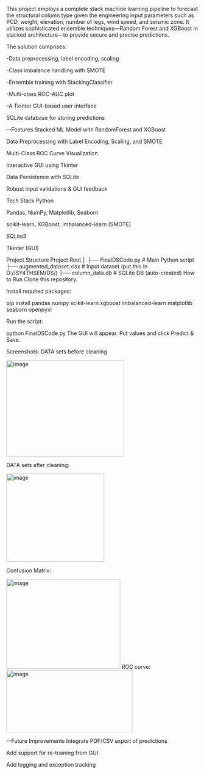 This project employs a complete stack machine learning pipeline to forecast the structural column type given the engineering input parameters such as PCD, weight, elevation, number of legs, wind speed, and seismic zone. It utilizes sophisticated ensemble techniques—Random Forest and XGBoost in stacked architecture—to provide secure and precise predictions.

The solution comprises:

-Data preprocessing, label encoding, scaling

-Class imbalance handling with SMOTE

-Ensemble training with StackingClassifier

-Multi-class ROC-AUC plot

-A Tkinter GUI-based user interface

SQLite database for storing predictions

--Features
 Stacked ML Model with RandomForest and XGBoost

 Data Preprocessing with Label Encoding, Scaling, and SMOTE

Multi-Class ROC Curve Visualization

Interactive GUI using Tkinter

Data Persistence with SQLite

Robust input validations & GUI feedback

 Tech Stack
Python

Pandas, NumPy, Matplotlib, Seaborn

scikit-learn, XGBoost, imbalanced-learn (SMOTE)

SQLite3

Tkinter (GUI)

Project Structure
Project Root
│
├── FinalDSCode.py         # Main Python script
├── augmented_dataset.xlsx # Input dataset (put this in D://SY4THSEM/DS/)
├── column_data.db         # SQLite DB (auto-created)
 How to Run
Clone this repository.

Install required packages:


pip install pandas numpy scikit-learn xgboost imbalanced-learn matplotlib seaborn openpyxl

Run the script:

python FinalDSCode.py
The GUI will appear.
Put values and click Predict & Save.

Screenshots:
DATA sets before cleaning

<img width="309" height="252" alt="image" src="https://github.com/user-attachments/assets/0b773b7c-eda9-4a8a-ab04-57ba3250fd03" />

DATA sets after cleaning:

<img width="257" height="231" alt="image" src="https://github.com/user-attachments/assets/2cf51ae8-c090-4075-8416-a5784c56fb6d" />

 Confusion Matrix:
 
 <img width="299" height="235" alt="image" src="https://github.com/user-attachments/assets/302e246b-11aa-4c00-8fbd-04b3a6b49dd9" />
ROC curve:

<img width="331" height="163" alt="image" src="https://github.com/user-attachments/assets/12342aba-e4d4-4973-9c42-4761f180c344" />



--Future Improvements
Integrate PDF/CSV export of predictions

Add support for re-training from GUI

Add logging and exception tracking

